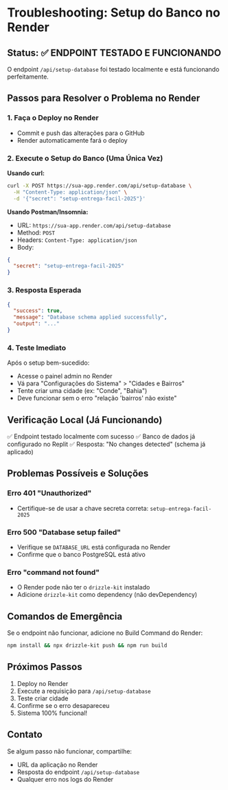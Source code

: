 # Troubleshooting: Setup do Banco no Render

## Status: ✅ ENDPOINT TESTADO E FUNCIONANDO

O endpoint `/api/setup-database` foi testado localmente e está funcionando perfeitamente.

## Passos para Resolver o Problema no Render

### 1. **Faça o Deploy no Render**
- Commit e push das alterações para o GitHub
- Render automaticamente fará o deploy

### 2. **Execute o Setup do Banco (Uma Única Vez)**

**Usando curl:**
```bash
curl -X POST https://sua-app.render.com/api/setup-database \
  -H "Content-Type: application/json" \
  -d '{"secret": "setup-entrega-facil-2025"}'
```

**Usando Postman/Insomnia:**
- URL: `https://sua-app.render.com/api/setup-database`
- Method: `POST`
- Headers: `Content-Type: application/json`
- Body:
```json
{
  "secret": "setup-entrega-facil-2025"
}
```

### 3. **Resposta Esperada**
```json
{
  "success": true,
  "message": "Database schema applied successfully",
  "output": "..."
}
```

### 4. **Teste Imediato**
Após o setup bem-sucedido:
- Acesse o painel admin no Render
- Vá para "Configurações do Sistema" > "Cidades e Bairros"
- Tente criar uma cidade (ex: "Conde", "Bahia")
- Deve funcionar sem o erro "relação 'bairros' não existe"

## Verificação Local (Já Funcionando)
✅ Endpoint testado localmente com sucesso
✅ Banco de dados já configurado no Replit
✅ Resposta: "No changes detected" (schema já aplicado)

## Problemas Possíveis e Soluções

### Erro 401 "Unauthorized"
- Certifique-se de usar a chave secreta correta: `setup-entrega-facil-2025`

### Erro 500 "Database setup failed"
- Verifique se `DATABASE_URL` está configurada no Render
- Confirme que o banco PostgreSQL está ativo

### Erro "command not found"
- O Render pode não ter o `drizzle-kit` instalado
- Adicione `drizzle-kit` como dependency (não devDependency)

## Comandos de Emergência

Se o endpoint não funcionar, adicione no Build Command do Render:
```bash
npm install && npx drizzle-kit push && npm run build
```

## Próximos Passos
1. Deploy no Render
2. Execute a requisição para `/api/setup-database`
3. Teste criar cidade
4. Confirme se o erro desapareceu
5. Sistema 100% funcional!

## Contato
Se algum passo não funcionar, compartilhe:
- URL da aplicação no Render
- Resposta do endpoint `/api/setup-database`
- Qualquer erro nos logs do Render